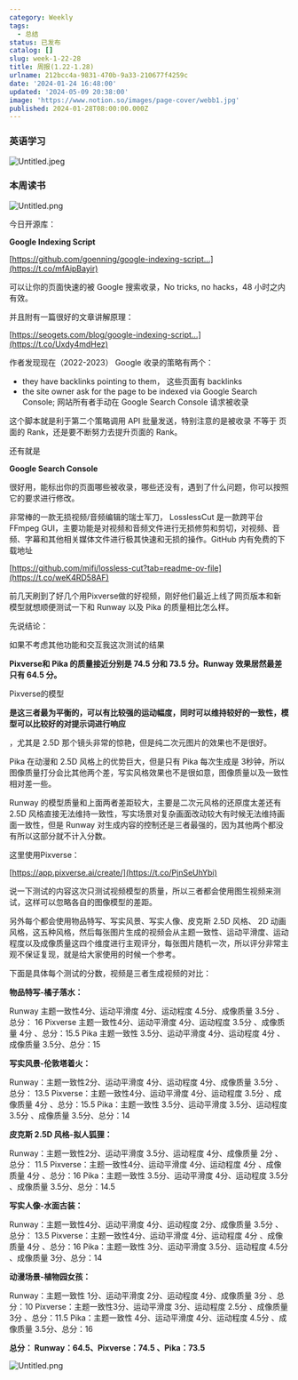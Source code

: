 ```yaml
---
category: Weekly
tags:
  - 总结
status: 已发布
catalog: []
slug: week-1-22-28
title: 周报(1.22-1.28)
urlname: 212bcc4a-9831-470b-9a33-210677f4259c
date: '2024-01-24 16:48:00'
updated: '2024-05-09 20:38:00'
image: 'https://www.notion.so/images/page-cover/webb1.jpg'
published: 2024-01-28T08:00:00.000Z
---
```


### 英语学习


![Untitled.jpeg](https://prod-files-secure.s3.us-west-2.amazonaws.com/5d24fe63-e567-4804-86f9-9fdc62e13082/13f89310-e18e-4344-b5f8-95c58ff07f1e/Untitled.jpeg?X-Amz-Algorithm=AWS4-HMAC-SHA256&X-Amz-Content-Sha256=UNSIGNED-PAYLOAD&X-Amz-Credential=ASIAZI2LB466SOGJ5NKB%2F20250316%2Fus-west-2%2Fs3%2Faws4_request&X-Amz-Date=20250316T213223Z&X-Amz-Expires=3600&X-Amz-Security-Token=IQoJb3JpZ2luX2VjEN3%2F%2F%2F%2F%2F%2F%2F%2F%2F%2FwEaCXVzLXdlc3QtMiJGMEQCIAMrDomepD3Xk01%2BB15KoZ8JSlEsNR9zOZ%2Bo3hrTMbHEAiANMesZsGfVd%2F61QFaVT46wbOFgxknmOFpdy83A6hAzsCr%2FAwg2EAAaDDYzNzQyMzE4MzgwNSIM6l%2FgjZhGCYrGKmUlKtwDK1h6KuPC%2BFy9DaqpIs9s%2BAMhiXJVrQVrvaLsq81z5ZpUXmsI%2FIpHBtNdV1fd7eL3tmeJyDWR3RicYJW4YFjiUAX2dY8MqEoYir4YzAWVed%2FoTjKKz3s8KY7T1rfFdS3eBYCKe8VDvT%2FbTHoIcGnmsTOAvNQ4tqpIwMKl36FV1bRjDkU3UYv9ZEajXvGtC%2FCgDO5ocfRcOS3pubcfzt2AK8u%2BdkV9UJjoFxtKttq4zmkVkOJ0VLJgbKL0N9ECeUwVH85zeY8gxCIWEvNc0KsGoqdbS3Q66MaDTBc2eqMRrBu%2Bk2BXqDlVZb7FRhv0ZGhRexN0BRvE%2BURfg5yyR9LtrG4ORolGLqy%2Fg7Ze7CAosA6ppjEX934mxC1NoxuWZOM7n8vjFnVvR3YwO6ZBcrs%2FGDOBq%2Bnny4BS%2F3beXEr9Sl%2FNw52kabko0MxF2rvqnUCg81%2BuHgFl9LMO3bdnx0gHuOQqrkvl7mz34lVgfAwf1s5dt8RJJzgSWkJTNDU%2FbYOQqVw3Yw68S5GMZV6fGRuOmJ2gmsuDdV82DxGjuj%2BRYVGFI3ST1GBYYm0RLZugsV%2BM3HFPxce5glC6cehQYMXsAj64zOeVO1vc5js1A2hy9%2FY1f%2FV%2FmLBThU1TqxUw1fzcvgY6pgGVL21A5yfqqsv6Y7Bgi9XP0YzRJyJ4IdCwinzoiuMyEDZjnzeibvBuOFZOj48X2acHQp20hgkRs8lkpFZlm4iKes%2BbKyqqedZU%2BUxh0hNbHtcIiA4u9l%2FrW8RSfcOUIiZDnBWnUUumXrUSZ5mZo9Iw5tVHEuc%2BWgxfTDSy%2Bwk0FjGGPXLmHVUC%2B%2BWzvrqEIMdBxomDmlYygdSHxdyahOPFHhJ0Yvih&X-Amz-Signature=b5e2c4753e521802601b66970a5179d8138ef9f5486595f5a790f2797a3630aa&X-Amz-SignedHeaders=host&x-id=GetObject)


### 本周读书


![Untitled.png](https://prod-files-secure.s3.us-west-2.amazonaws.com/5d24fe63-e567-4804-86f9-9fdc62e13082/4230a01f-03e6-45a7-9f78-5892b7e77e85/Untitled.png?X-Amz-Algorithm=AWS4-HMAC-SHA256&X-Amz-Content-Sha256=UNSIGNED-PAYLOAD&X-Amz-Credential=ASIAZI2LB466SOGJ5NKB%2F20250316%2Fus-west-2%2Fs3%2Faws4_request&X-Amz-Date=20250316T213223Z&X-Amz-Expires=3600&X-Amz-Security-Token=IQoJb3JpZ2luX2VjEN3%2F%2F%2F%2F%2F%2F%2F%2F%2F%2FwEaCXVzLXdlc3QtMiJGMEQCIAMrDomepD3Xk01%2BB15KoZ8JSlEsNR9zOZ%2Bo3hrTMbHEAiANMesZsGfVd%2F61QFaVT46wbOFgxknmOFpdy83A6hAzsCr%2FAwg2EAAaDDYzNzQyMzE4MzgwNSIM6l%2FgjZhGCYrGKmUlKtwDK1h6KuPC%2BFy9DaqpIs9s%2BAMhiXJVrQVrvaLsq81z5ZpUXmsI%2FIpHBtNdV1fd7eL3tmeJyDWR3RicYJW4YFjiUAX2dY8MqEoYir4YzAWVed%2FoTjKKz3s8KY7T1rfFdS3eBYCKe8VDvT%2FbTHoIcGnmsTOAvNQ4tqpIwMKl36FV1bRjDkU3UYv9ZEajXvGtC%2FCgDO5ocfRcOS3pubcfzt2AK8u%2BdkV9UJjoFxtKttq4zmkVkOJ0VLJgbKL0N9ECeUwVH85zeY8gxCIWEvNc0KsGoqdbS3Q66MaDTBc2eqMRrBu%2Bk2BXqDlVZb7FRhv0ZGhRexN0BRvE%2BURfg5yyR9LtrG4ORolGLqy%2Fg7Ze7CAosA6ppjEX934mxC1NoxuWZOM7n8vjFnVvR3YwO6ZBcrs%2FGDOBq%2Bnny4BS%2F3beXEr9Sl%2FNw52kabko0MxF2rvqnUCg81%2BuHgFl9LMO3bdnx0gHuOQqrkvl7mz34lVgfAwf1s5dt8RJJzgSWkJTNDU%2FbYOQqVw3Yw68S5GMZV6fGRuOmJ2gmsuDdV82DxGjuj%2BRYVGFI3ST1GBYYm0RLZugsV%2BM3HFPxce5glC6cehQYMXsAj64zOeVO1vc5js1A2hy9%2FY1f%2FV%2FmLBThU1TqxUw1fzcvgY6pgGVL21A5yfqqsv6Y7Bgi9XP0YzRJyJ4IdCwinzoiuMyEDZjnzeibvBuOFZOj48X2acHQp20hgkRs8lkpFZlm4iKes%2BbKyqqedZU%2BUxh0hNbHtcIiA4u9l%2FrW8RSfcOUIiZDnBWnUUumXrUSZ5mZo9Iw5tVHEuc%2BWgxfTDSy%2Bwk0FjGGPXLmHVUC%2B%2BWzvrqEIMdBxomDmlYygdSHxdyahOPFHhJ0Yvih&X-Amz-Signature=41893ac814a57d847c3a86442239b3f8286fc7d947c0842b80c113940d531c62&X-Amz-SignedHeaders=host&x-id=GetObject)


今日开源库：


**Google Indexing Script**


[https://github.com/goenning/google-indexing-script…](https://t.co/mfAipBayir)


可以让你的页面快速的被 Google 搜索收录，No tricks, no hacks，48 小时之内有效。

并且附有一篇很好的文章讲解原理：


[https://seogets.com/blog/google-indexing-script…](https://t.co/Uxdy4mdHez)


作者发现现在（2022-2023） Google 收录的策略有两个：

- they have backlinks pointing to them， 这些页面有 backlinks
- the site owner ask for the page to be indexed via Google Search Console; 网站所有者手动在 Google Search Console 请求被收录

这个脚本就是利于第二个策略调用 API 批量发送，特别注意的是被收录 不等于 页面的 Rank，还是要不断努力去提升页面的 Rank。

还有就是


**Google Search Console**


很好用，能标出你的页面哪些被收录，哪些还没有，遇到了什么问题，你可以按照它的要求进行修改。


非常棒的一款无损视频/音频编辑的瑞士军刀， LosslessCut 是一款跨平台 FFmpeg GUI，主要功能是对视频和音频文件进行无损修剪和剪切，对视频、音频、字幕和其他相关媒体文件进行极其快速和无损的操作。GitHub 内有免费的下载地址


[https://github.com/mifi/lossless-cut?tab=readme-ov-file](https://t.co/weK4RD58AF)


前几天刷到了好几个用Pixverse做的好视频，刚好他们最近上线了网页版本和新模型就想顺便测试一下和 Runway 以及 Pika 的质量相比怎么样。

先说结论：

如果不考虑其他功能和交互我这次测试的结果


**Pixverse和 Pika 的质量接近分别是 74.5 分和 73.5 分。Runway 效果居然最差只有 64.5 分。**


Pixverse的模型


**是这三者最为平衡的，可以有比较强的运动幅度，同时可以维持较好的一致性，模型可以比较好的对提示词进行响应**


，尤其是 2.5D 那个镜头非常的惊艳，但是纯二次元图片的效果也不是很好。

Pika 在动漫和 2.5D 风格上的优势巨大，但是只有 Pika 每次生成是 3秒钟，所以图像质量打分会比其他两个差，写实风格效果也不是很如意，图像质量以及一致性相对差一些。

Runway 的模型质量和上面两者差距较大，主要是二次元风格的还原度太差还有 2.5D 风格直接无法维持一致性，写实场景对复杂画面改动较大有时候无法维持画面一致性，但是 Runway 对生成内容的控制还是三者最强的，因为其他两个都没有所以这部分就不计入分数。

这里使用Pixverse：


[https://app.pixverse.ai/create/](https://t.co/PjnSeUhYbi)


说一下测试的内容这次只测试视频模型的质量，所以三者都会使用图生视频来测试，这样可以忽略各自的图像模型的差距。

另外每个都会使用物品特写、写实风景、写实人像、皮克斯 2.5D 风格、 2D 动画风格，这五种风格，然后每张图片生成的视频会从主题一致性、运动平滑度、运动程度以及成像质量这四个维度进行主观评分，每张图片随机一次，所以评分非常主观不保证复现，就是给大家使用的时候一个参考。

下面是具体每个测试的分数，视频是三者生成视频的对比：


**物品特写-橘子落水：**


Runway   主题一致性4分、运动平滑度 4分、运动程度 4.5分、成像质量 3.5分 、总分： 16
Pixverse 主题一致性4分、运动平滑度 4分、运动程度 3.5分 、成像质量 4分 、总分：15.5
Pika 主题一致性 3.5分、运动平滑度 4分、运动程度 4分 、成像质量 3.5分、总分：15


**写实风景-伦敦塔着火：**


Runway：主题一致性2分、运动平滑度 4分、运动程度 4分、成像质量 3.5分 、总分： 13.5
Pixverse：主题一致性4分、运动平滑度 4分、运动程度 3.5分 、成像质量 4分 、总分：15.5
Pika：主题一致性 3.5分、运动平滑度 3.5分、运动程度 3.5分 、成像质量 3.5分、总分：14


**皮克斯 2.5D 风格-拟人狐狸：**


Runway：主题一致性2分、运动平滑度 3.5分、运动程度 4分、成像质量 2分 、总分： 11.5
Pixverse：主题一致性4分、运动平滑度 4分、运动程度 4分 、成像质量 4分 、总分：16
Pika：主题一致性 3.5分、运动平滑度 4分、运动程度 3.5分 、成像质量 3.5分、总分：14.5


**写实人像-水面古装：**


Runway：主题一致性4分、运动平滑度 4分、运动程度 2分、成像质量 3.5分 、总分： 13.5
Pixverse：主题一致性4分、运动平滑度 4分、运动程度 4分 、成像质量 4分 、总分：16
Pika：主题一致性 3分、运动平滑度 3.5分、运动程度 4.5分 、成像质量 3分、总分：14


**动漫场景-植物园女孩：**


Runway：主题一致性 1分、运动平滑度 2分、运动程度 4分、成像质量 3分 、总分：10
Pixverse：主题一致性3分、运动平滑度 3分、运动程度 2.5分 、成像质量 3分 、总分：11.5
Pika：主题一致性 4分、运动平滑度 4分、运动程度 4.5分 、成像质量 3.5分、总分：16


**总分： Runway：64.5、Pixverse：74.5 、Pika：73.5**


![Untitled.png](https://prod-files-secure.s3.us-west-2.amazonaws.com/5d24fe63-e567-4804-86f9-9fdc62e13082/8e04e5ad-2b05-4144-8058-53bf010acfd3/Untitled.png?X-Amz-Algorithm=AWS4-HMAC-SHA256&X-Amz-Content-Sha256=UNSIGNED-PAYLOAD&X-Amz-Credential=ASIAZI2LB466SOGJ5NKB%2F20250316%2Fus-west-2%2Fs3%2Faws4_request&X-Amz-Date=20250316T213223Z&X-Amz-Expires=3600&X-Amz-Security-Token=IQoJb3JpZ2luX2VjEN3%2F%2F%2F%2F%2F%2F%2F%2F%2F%2FwEaCXVzLXdlc3QtMiJGMEQCIAMrDomepD3Xk01%2BB15KoZ8JSlEsNR9zOZ%2Bo3hrTMbHEAiANMesZsGfVd%2F61QFaVT46wbOFgxknmOFpdy83A6hAzsCr%2FAwg2EAAaDDYzNzQyMzE4MzgwNSIM6l%2FgjZhGCYrGKmUlKtwDK1h6KuPC%2BFy9DaqpIs9s%2BAMhiXJVrQVrvaLsq81z5ZpUXmsI%2FIpHBtNdV1fd7eL3tmeJyDWR3RicYJW4YFjiUAX2dY8MqEoYir4YzAWVed%2FoTjKKz3s8KY7T1rfFdS3eBYCKe8VDvT%2FbTHoIcGnmsTOAvNQ4tqpIwMKl36FV1bRjDkU3UYv9ZEajXvGtC%2FCgDO5ocfRcOS3pubcfzt2AK8u%2BdkV9UJjoFxtKttq4zmkVkOJ0VLJgbKL0N9ECeUwVH85zeY8gxCIWEvNc0KsGoqdbS3Q66MaDTBc2eqMRrBu%2Bk2BXqDlVZb7FRhv0ZGhRexN0BRvE%2BURfg5yyR9LtrG4ORolGLqy%2Fg7Ze7CAosA6ppjEX934mxC1NoxuWZOM7n8vjFnVvR3YwO6ZBcrs%2FGDOBq%2Bnny4BS%2F3beXEr9Sl%2FNw52kabko0MxF2rvqnUCg81%2BuHgFl9LMO3bdnx0gHuOQqrkvl7mz34lVgfAwf1s5dt8RJJzgSWkJTNDU%2FbYOQqVw3Yw68S5GMZV6fGRuOmJ2gmsuDdV82DxGjuj%2BRYVGFI3ST1GBYYm0RLZugsV%2BM3HFPxce5glC6cehQYMXsAj64zOeVO1vc5js1A2hy9%2FY1f%2FV%2FmLBThU1TqxUw1fzcvgY6pgGVL21A5yfqqsv6Y7Bgi9XP0YzRJyJ4IdCwinzoiuMyEDZjnzeibvBuOFZOj48X2acHQp20hgkRs8lkpFZlm4iKes%2BbKyqqedZU%2BUxh0hNbHtcIiA4u9l%2FrW8RSfcOUIiZDnBWnUUumXrUSZ5mZo9Iw5tVHEuc%2BWgxfTDSy%2Bwk0FjGGPXLmHVUC%2B%2BWzvrqEIMdBxomDmlYygdSHxdyahOPFHhJ0Yvih&X-Amz-Signature=6ed1ee7de6f4af2200abea8f7de7ece5d3b2e2e91a02b4b939b529dc7b5183bc&X-Amz-SignedHeaders=host&x-id=GetObject)

